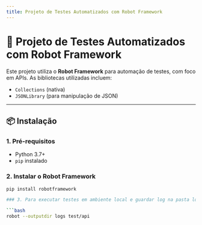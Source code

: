 ```yaml
---
title: Projeto de Testes Automatizados com Robot Framework
---
```


# 🧪 Projeto de Testes Automatizados com Robot Framework

Este projeto utiliza o **Robot Framework** para automação de testes, com foco em APIs. As bibliotecas utilizadas incluem:

- `Collections` (nativa)
- `JSONLibrary` (para manipulação de JSON)

---

## 📦 Instalação

### 1. Pré-requisitos

- Python 3.7+
- `pip` instalado

### 2. Instalar o Robot Framework

```bash
pip install robotframework

### 3. Para executar testes em ambiente local e guardar log na pasta logs

```bash
robot --outputdir logs test/api 